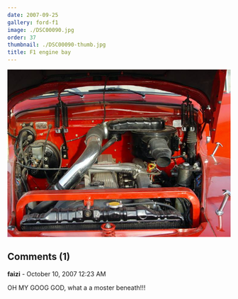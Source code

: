 ```yaml
---
date: 2007-09-25
gallery: ford-f1
image: ./DSC00090.jpg
order: 37
thumbnail: ./DSC00090-thumb.jpg
title: F1 engine bay
---
```


![F1 engine bay](./DSC00090.jpg)

<div id="comments">

## Comments (1)

<div id="comment">

**faizi** - October 10, 2007 12:23 AM

OH MY GOOG GOD, what a a moster beneath!!!

</div>

</div>